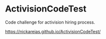 # ActivisionCodeTest
Code challenge for activision hiring process.

https://nickareias.github.io/ActivisionCodeTest/
